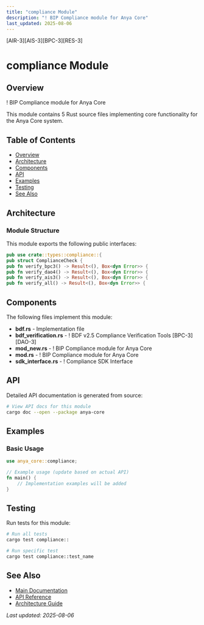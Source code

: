 ```yaml
---
title: "compliance Module"
description: "! BIP Compliance module for Anya Core"
last_updated: 2025-08-06
---
```


[AIR-3][AIS-3][BPC-3][RES-3]

# compliance Module

## Overview

! BIP Compliance module for Anya Core

This module contains 5 Rust source files implementing core functionality for the Anya Core system.

## Table of Contents

- [Overview](#overview)
- [Architecture](#architecture)
- [Components](#components)
- [API](#api)
- [Examples](#examples)
- [Testing](#testing)
- [See Also](#see-also)

## Architecture

### Module Structure

This module exports the following public interfaces:

```rust
pub use crate::types::compliance::{
pub struct ComplianceCheck {
pub fn verify_bpc3() -> Result<(), Box<dyn Error>> {
pub fn verify_dao4() -> Result<(), Box<dyn Error>> {
pub fn verify_ais3() -> Result<(), Box<dyn Error>> {
pub fn verify_all() -> Result<(), Box<dyn Error>> {
```

## Components

The following files implement this module:

- **bdf.rs** - Implementation file
- **bdf_verification.rs** - ! BDF v2.5 Compliance Verification Tools [BPC-3][DAO-3]
- **mod_new.rs** - ! BIP Compliance module for Anya Core
- **mod.rs** - ! BIP Compliance module for Anya Core
- **sdk_interface.rs** - ! Compliance SDK Interface

## API

Detailed API documentation is generated from source:

```bash
# View API docs for this module
cargo doc --open --package anya-core
```

## Examples

### Basic Usage

```rust
use anya_core::compliance;

// Example usage (update based on actual API)
fn main() {
    // Implementation examples will be added
}
```

## Testing

Run tests for this module:

```bash
# Run all tests
cargo test compliance::

# Run specific test
cargo test compliance::test_name
```

## See Also

- [Main Documentation](../README.md)
- [API Reference](../api/README.md)
- [Architecture Guide](../architecture/README.md)

*Last updated: 2025-08-06*
